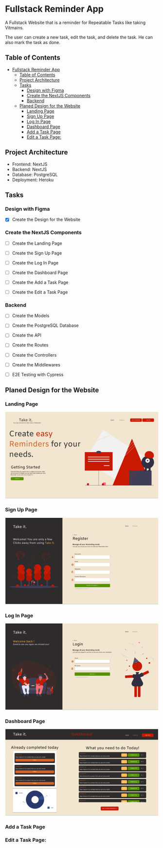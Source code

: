 # Fullstack Reminder App
A Fullstack Website that is a reminder for Repeatable Tasks like taking Vitmains.

The user can create a new task, edit the task, and delete the task. He can also mark the task as done. 

## Table of Contents
- [Fullstack Reminder App](#fullstack-reminder-app)
  - [Table of Contents](#table-of-contents)
  - [Project Architecture](#project-architecture)
  - [Tasks](#tasks)
    - [Design with Figma](#design-with-figma)
    - [Create the NextJS Components](#create-the-nextjs-components)
    - [Backend](#backend)
  - [Planed Design for the Website](#planed-design-for-the-website)
    - [Landing Page](#landing-page)
    - [Sign Up Page](#sign-up-page)
    - [Log In Page](#log-in-page)
    - [Dashboard Page](#dashboard-page)
    - [Add a Task Page](#add-a-task-page)
    - [Edit a Task Page:](#edit-a-task-page)


## Project Architecture
- Frontend: NextJS
- Backend: NextJS
- Database: PostgreSQL
- Deployment: Heroku

## Tasks

### Design with Figma
- [x] Create the Design for the Website


### Create the NextJS Components
- [ ] Create the Landing Page
- [ ] Create the Sign Up Page
- [ ] Create the Log In Page
- [ ] Create the Dashboard Page
- [ ] Create the Add a Task Page
- [ ] Create the Edit a Task Page


### Backend
- [ ] Create the Models
- [ ] Create the PostgreSQL Database
- [ ] Create the API
- [ ] Create the Routes
- [ ] Create the Controllers
- [ ] Create the Middlewares

- [ ] E2E Testing with Cypress
  









## Planed Design for the Website

### Landing Page
![Website Landing Page](./assets/Landing_Page.jpg)
### Sign Up Page
![Website Sign Up Page](./assets/SignupTakeIT.jpg)

### Log In Page
![Website Log in Page](./assets/LogInTakeIT.jpg)

### Dashboard Page
![Website Dashboard](./assets/DashboardTakeIT.jpg)

### Add a Task Page


### Edit a Task Page:


